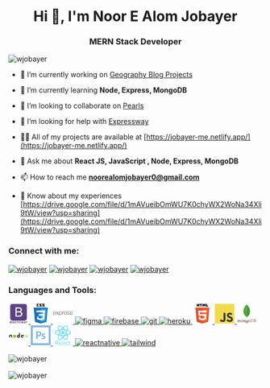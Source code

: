 <h1 align="center">Hi 👋, I'm Noor E Alom Jobayer</h1>
<h3 align="center">MERN Stack Developer</h3>

<p align="left"> <img src="https://komarev.com/ghpvc/?username=wjobayer&label=Profile%20views&color=0e75b6&style=flat" alt="wjobayer" /> </p>

- 🔭 I’m currently working on [Geography Blog Projects](https://github.com/wjobayer/GeoBlog)

- 🌱 I’m currently learning **Node, Express, MongoDB**

- 👯 I’m looking to collaborate on [Pearls](https://pearls-8648a.web.app/)

- 🤝 I’m looking for help with [Expressway](https://expressway-6fc16.web.app/)

- 👨‍💻 All of my projects are available at [https://jobayer-me.netlify.app/](https://jobayer-me.netlify.app/)

- 💬 Ask me about **React JS, JavaScript , Node, Express, MongoDB**

- 📫 How to reach me **noorealomjobayer0@gmail.com**

- 📄 Know about my experiences [https://drive.google.com/file/d/1mAVueibOmWU7K0chyWX2WoNa34Xli9tW/view?usp=sharing](https://drive.google.com/file/d/1mAVueibOmWU7K0chyWX2WoNa34Xli9tW/view?usp=sharing)

<h3 align="left">Connect with me:</h3>
<p align="left">
<a href="https://twitter.com/wjobayer" target="blank"><img align="center" src="https://raw.githubusercontent.com/rahuldkjain/github-profile-readme-generator/master/src/images/icons/Social/twitter.svg" alt="wjobayer" height="30" width="40" /></a>
<a href="https://linkedin.com/in/wjobayer" target="blank"><img align="center" src="https://raw.githubusercontent.com/rahuldkjain/github-profile-readme-generator/master/src/images/icons/Social/linked-in-alt.svg" alt="wjobayer" height="30" width="40" /></a>
<a href="https://fb.com/wjobayer" target="blank"><img align="center" src="https://raw.githubusercontent.com/rahuldkjain/github-profile-readme-generator/master/src/images/icons/Social/facebook.svg" alt="wjobayer" height="30" width="40" /></a>
<a href="https://instagram.com/wjobayer" target="blank"><img align="center" src="https://raw.githubusercontent.com/rahuldkjain/github-profile-readme-generator/master/src/images/icons/Social/instagram.svg" alt="wjobayer" height="30" width="40" /></a>
</p>

<h3 align="left">Languages and Tools:</h3>
<p align="left"> <a href="https://getbootstrap.com" target="_blank" rel="noreferrer"> <img src="https://raw.githubusercontent.com/devicons/devicon/master/icons/bootstrap/bootstrap-plain-wordmark.svg" alt="bootstrap" width="40" height="40"/> </a> <a href="https://www.w3schools.com/css/" target="_blank" rel="noreferrer"> <img src="https://raw.githubusercontent.com/devicons/devicon/master/icons/css3/css3-original-wordmark.svg" alt="css3" width="40" height="40"/> </a> <a href="https://expressjs.com" target="_blank" rel="noreferrer"> <img src="https://raw.githubusercontent.com/devicons/devicon/master/icons/express/express-original-wordmark.svg" alt="express" width="40" height="40"/> </a> <a href="https://www.figma.com/" target="_blank" rel="noreferrer"> <img src="https://www.vectorlogo.zone/logos/figma/figma-icon.svg" alt="figma" width="40" height="40"/> </a> <a href="https://firebase.google.com/" target="_blank" rel="noreferrer"> <img src="https://www.vectorlogo.zone/logos/firebase/firebase-icon.svg" alt="firebase" width="40" height="40"/> </a> <a href="https://git-scm.com/" target="_blank" rel="noreferrer"> <img src="https://www.vectorlogo.zone/logos/git-scm/git-scm-icon.svg" alt="git" width="40" height="40"/> </a> <a href="https://heroku.com" target="_blank" rel="noreferrer"> <img src="https://www.vectorlogo.zone/logos/heroku/heroku-icon.svg" alt="heroku" width="40" height="40"/> </a> <a href="https://www.w3.org/html/" target="_blank" rel="noreferrer"> <img src="https://raw.githubusercontent.com/devicons/devicon/master/icons/html5/html5-original-wordmark.svg" alt="html5" width="40" height="40"/> </a> <a href="https://developer.mozilla.org/en-US/docs/Web/JavaScript" target="_blank" rel="noreferrer"> <img src="https://raw.githubusercontent.com/devicons/devicon/master/icons/javascript/javascript-original.svg" alt="javascript" width="40" height="40"/> </a> <a href="https://www.mongodb.com/" target="_blank" rel="noreferrer"> <img src="https://raw.githubusercontent.com/devicons/devicon/master/icons/mongodb/mongodb-original-wordmark.svg" alt="mongodb" width="40" height="40"/> </a> <a href="https://nodejs.org" target="_blank" rel="noreferrer"> <img src="https://raw.githubusercontent.com/devicons/devicon/master/icons/nodejs/nodejs-original-wordmark.svg" alt="nodejs" width="40" height="40"/> </a> <a href="https://www.photoshop.com/en" target="_blank" rel="noreferrer"> <img src="https://raw.githubusercontent.com/devicons/devicon/master/icons/photoshop/photoshop-line.svg" alt="photoshop" width="40" height="40"/> </a> <a href="https://reactjs.org/" target="_blank" rel="noreferrer"> <img src="https://raw.githubusercontent.com/devicons/devicon/master/icons/react/react-original-wordmark.svg" alt="react" width="40" height="40"/> </a> <a href="https://reactnative.dev/" target="_blank" rel="noreferrer"> <img src="https://reactnative.dev/img/header_logo.svg" alt="reactnative" width="40" height="40"/> </a> <a href="https://tailwindcss.com/" target="_blank" rel="noreferrer"> <img src="https://www.vectorlogo.zone/logos/tailwindcss/tailwindcss-icon.svg" alt="tailwind" width="40" height="40"/> </a> </p>

<p><img align="center" src="https://github-readme-stats.vercel.app/api/top-langs?username=wjobayer&show_icons=true&locale=en&layout=compact" alt="wjobayer" /></p>

<p><img align="center" src="https://github-readme-streak-stats.herokuapp.com/?user=wjobayer&" alt="wjobayer" /></p>
